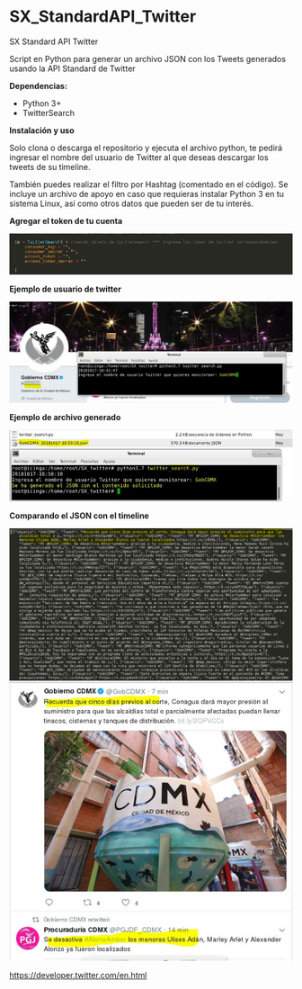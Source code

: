 # SX_StandardAPI_Twitter

SX Standard API Twitter

Script en Python para generar un archivo JSON con los Tweets generados usando la API Standard de Twitter

<b>Dependencias:</b>

* Python 3+
* TwitterSearch

<b>Instalación y uso</b>

Solo clona o descarga el repositorio y ejecuta el archivo python, te pedirá ingresar el nombre del usuario de Twitter al que deseas descargar los tweets de su timeline.

También puedes realizar el filtro por Hashtag (comentado en el código).
Se incluye un archivo de apoyo en caso que requieras instalar Python 3 en tu sistema Linux, así como otros datos que pueden ser de tu interés.

<b>Agregar el token de tu cuenta</b>

![](images/TS_01.JPG)

<b>Ejemplo de usuario de twitter</b>

![](images/TS_02.JPG)

<b>Ejemplo de archivo generado</b>

![](images/TS_03.JPG)

<b>Comparando el JSON con el timeline</b>

![](images/TS_04.JPG)
![](images/TS_05.JPG)


https://developer.twitter.com/en.html
